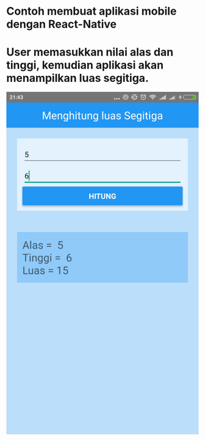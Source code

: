 # Contoh membuat aplikasi mobile dengan React-Native
# User memasukkan nilai alas dan tinggi, kemudian aplikasi akan menampilkan luas segitiga.
![Alt text](screenshot.png?raw=true "Optional Title")

